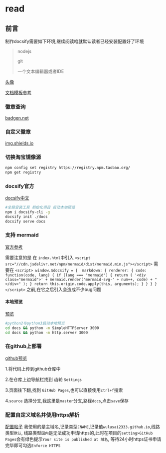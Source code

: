 # **read**

## 前言

制作docsify需要如下环境,继续阅读咱就默认读者已经安装配置好了环境

> nodejs
> 
> git
> 
> 一个文本编辑器或者IDE

[头像](https://www.pixiv.net/artworks/78208000)

[文档模板参考](https://github.com/mochazi/docsify-demo)

### 徽章查询

[badgen.net](http://badgen.net)

### 自定义徽章

[img.shields.io](http://img.shields.io)

### 切换淘宝镜像源

```bash
npm config set registry https://registry.npm.taobao.org/
npm get registry
```

### docsify官方

[docsify中文](https://docsify.js.org/#/zh-cn/)

```bash
#全局安装工具 初始化项目 启动本地预览
npm i docsify-cli -g
docsify init ./docs
docsify serve docs
```
### 支持 mermaid
[官方参考](https://docsify.js.org/#/zh-cn/markdown?id=%e6%94%af%e6%8c%81-mermaid)

需要注意的是 在 `index.html`中引入
`<script src="//cdn.jsdelivr.net/npm/mermaid/dist/mermaid.min.js"></script>`
需要在
`<script>
window.$docsify = { 
	markdown: {
		renderer: {
			code: function(code, lang) {
				if (lang === "mermaid") {
					return (
						'<div class="mermaid">' + mermaid.render('mermaid-svg-' + num++, code) + "</div>"
					);
				}
				return this.origin.code.apply(this, arguments);
			}
		}
	}
}
</script>`
之前,在它之后引入会造成不少bug问题


#### 本地预览
[预览](http://localhost:3000)

```bash
#python2与python3启动本地预览
cd docs && python -m SimpleHTTPServer 3000
cd docs && python -m http.server 3000
```
### 在github上部署
[github预览](https://wulusai2333.github.io/read)

1.将代码上传到github仓库中

2.在仓库上边导航栏找到 齿轮 `Settings`

3.页面往下翻,找到 `GitHub Pages`,也可以直接使用`ctrl+f`搜索

4.`source` 选择分支,我这里是`master`分支,路径`docs`,点击`save`保存

### 配置自定义域名并使用https解析
[配置帖子](https://likfe.com/2018/05/03/github-pages-custom-domains-support-https/) 
我使用的是主域名,记录类型`CNAME`,记录值`wulusai2333.github.io`,线路类型`默认`,
线路类型`国内`是无法成功申请https的,此时在项目的`setting>GitHub Pages`会有绿色提示`Your site is published at 域名`,
等待24小时https证书申请完毕即可勾选`Enforce HTTPS`